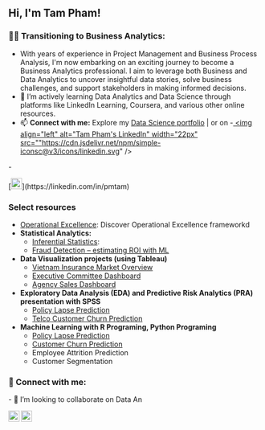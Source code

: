 <link href="https://cdnjs.cloudflare.com/ajax/libs/font-awesome/5.15.3/css/all.min.css" rel="stylesheet">

## Hi, I'm Tam Pham! 


### 👨‍💻 Transitioning to Business Analytics:

- With years of experience in Project Management and Business Process Analysis, I'm now embarking on an exciting journey to become a Business Analytics professional. I aim to leverage both Business and Data Analytics to uncover insightful data stories, solve business challenges, and support stakeholders in making informed decisions.
- 🌱  I’m actively learning Data Analytics and Data Science through platforms like LinkedIn Learning, Coursera, and various other online resources.
- 📫 <b>Connect with me:</b> Explore my [Data Science portfolio](https://pmtam-sl.rbind.io) | or on
-<a href="https://www.linkedin.com/in/pmtam/">
  <img align="left" alt="Tam Pham's LinkedIn" width="22px" src=""https://cdn.jsdelivr.net/npm/simple-iconsc@v3/icons/linkedin.svg"  />
</a>
- <p> [<img alt="TamPham | LinkedIn" width="22px" src="https://cdn.jsdelivr.net/npm/simple-iconsc@v3/icons/linkedin.svg" />](https://linkedin.com/in/pmtam) </p>

### Select resources

- [Operational Excellence](https://1drv.ms/b/s!AiFHj1NlEbBbgZkF-UTsX-Fqd3JtZA): Discover Operational Excellence frameworkd
- <b>Statistical Analytics:</b>
  - [Inferential Statistics](https://1drv.ms/b/s!AiFHj1NlEbBbgZkOAeQ2dSp-JNHugg): 
  - [Fraud Detection – estimating ROI with ML](https://1drv.ms/b/s!AiFHj1NlEbBbgaR1J461XRn9yRNlzA?e=7g7g6k)
- <b>Data Visualization projects (using Tableau)</b>
  - [Vietnam Insurance Market Overview](https://public.tableau.com/views/QuickViewSep2020/QuickViewDB?:language=en-US&publish=yes&:display_count=n&:origin=viz_share_link)
  - [Executive Committee Dashboard](https://public.tableau.com/views/EXCO5/Dashboard1?:language=en-US&publish=yes&:display_count=n&:origin=viz_share_link)
  - [Agency Sales Dashboard](https://public.tableau.com/views/SalesDashboard_16279817899830/AgencySales?:language=en-US&publish=yes&:display_count=n&:origin=viz_share_link) 
- <b>Exploratory Data Analysis (EDA) and Predictive Risk Analytics (PRA) presentation with SPSS</b>
  - [Policy Lapse Prediction](https://1drv.ms/b/s!AiFHj1NlEbBbgZta2c9lDPY3A04NaQ?e=n9G0Bk)
  - [Telco Customer Churn Prediction](https://1drv.ms/b/s!AiFHj1NlEbBbgZtWT1-DpNOUhv3znQ?e=rDgzCg)
- <b>Machine Learning with R Programing, Python Programing</b>
  - [Policy Lapse Prediction](http://rpubs.com/pmtam/LapsePrediction_Tidymodels)
  - [Customer Churn Prediction](http://rpubs.com/pmtam/CustomerChurn)
  - Employee Attrition Prediction
  - Customer Segmentation


<h3> 🤳 Connect with me:</h3>
- 👯 I’m looking to collaborate on Data An

[<img align="left" alt="TamPham | LinkedIn" width="22px" src="https://cdn.jsdelivr.net/npm/simple-icons@v3/icons/linkedin.svg" />][linkedin]
[<img align="left" alt="TamPham | Tableau" width="22px" src="https://cdn.jsdelivr.net/npm/simple-icons@v3/icons/tableau.svg" />][tableau]


[tableau]: https://public.tableau.com/app/profile/tam.pham5379/viz/PMT_Profile/Profile
[linkedin]: https://linkedin.com/in/pmtam

<!--
**joshmadakor1/joshmadakor1** is a ✨ _special_ ✨ repository because its `README.md` (this file) appears on your GitHub profile.

Here are some ideas to get you started:

- 🔭 I’m currently working on ...
- 🌱 I’m currently learning ...
- 👯 I’m looking to collaborate on ...
- 🤔 I’m looking for help with ...
- 💬 Ask me about ...
- 📫 How to reach me: ...
- 😄 Pronouns: ...
- ⚡ Fun fact: ...
-->
